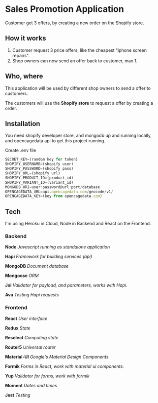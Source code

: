 # Sales Promotion Application

Customer get 3 offers, by creating a new order on the Shopify store.

## How it works

1.  Customer request 3 price offers, like the cheapest "iphone screen repairs".
2.  Shop owners can now send an offer back to customer, max 1.

## Who, where

This application will be used by different shop owners to send a offer to customers.

The customers will use the **Shopify store** to request a offer by creating a order.

## Installation

You need shopify developer store, and mongodb up and running locally, and opencagedata api to get this project running.

Create .env file

```javascript
SECRET_KEY=(random key for token)
SHOPIFY_USERNAME=(shopify user)
SHOPIFY_PASSWORD=(shopify pass)
SHOPIFY_URL=(shopify url)
SHOPIFY_PRODUCT_ID=(product_id)
SHOPIFY_VARIANT_ID=(variant_id)
MONGODB_URI=user:password@url:port/database
OPENCAGEDATA_URL=api.opencagedata.com/geocode/v1/
OPENCAGEDATA_KEY=(key from opencagedata.com)
```

## Tech

I'm using Heroku in Cloud, Node in Backend and React on the Frontend.

### Backend

**Node**
_Javascript running as standalone application_

**Hapi**
_Framework for building services (api)_

**MongoDB**
_Document database_

**Mongoose**
_ORM_

**Joi**
_Validator for payload, and parameters, works with Hapi._

**Ava**
_Testing Hapi requests_

### Frontend

**React**
_User interface_

**Redux**
_State_

**Reselect**
_Computing state_

**Router5**
_Universal router_

**Material-UI**
_Google's Material Design Components_

**Formik**
_Forms in React, work with material ui components._

**Yup**
_Validator for forms, work with formik_

**Moment**
_Dates and times_

**Jest**
_Testing_
